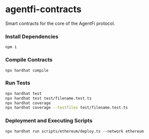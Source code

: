 # agentfi-contracts
Smart contracts for the core of the AgentFi protocol.

### Install Dependencies

`npm i`

### Compile Contracts

`npx hardhat compile`

### Run Tests

```sh
npx hardhat test
npx hardhat test test/filename.test.ts
npx hardhat coverage
npx hardhat coverage --testfiles test/filename.test.ts
```

### Deployment and Executing Scripts

`npx hardhat run scripts/ethereum/deploy.ts --network ethereum`
